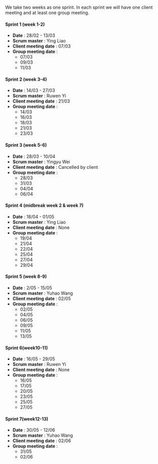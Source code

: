 
We take two weeks as one sprint. In each sprint we will have one client meeting and at least one group meeting.

#### Sprint 1 (week 1-2)
- **Date** : 28/02 - 13/03
- **Scrum master** : Ying Liao 
- **Client meeting date** : 07/03
- **Group meeting date** : 
 	- 07/03
 	- 09/03
 	- 11/03

#### Sprint 2 (week 3-4)
- **Date** : 14/03 - 27/03
- **Scrum master** : Ruwen Yi
- **Client meeting date** : 21/03
- **Group meeting date** : 
 	- 14/03
 	- 16/03
 	- 18/03
 	- 21/03
 	- 23/03

#### Sprint 3 (week 5-6)
- **Date** : 28/03 - 10/04
- **Scrum master** : Yingyu Wei
- **Client meeting date** : Cancelled by client
- **Group meeting date** : 
	- 28/03
 	- 31/03
 	- 04/04
	- 06/04

#### Sprint 4 (midbreak week 2 & week 7)
- **Date** : 18/04 - 01/05
- **Scrum master** : Ying Liao
- **Client meeting date** : None
- **Group meeting date** : 
 	- 19/04
 	- 21/04
 	- 22/04
 	- 25/04
 	- 27/04
 	- 29/04

#### Sprint 5 (week 8-9)
- **Date** : 2/05 - 15/05
- **Scrum master** : Yuhao Wang
- **Client meeting date** : 02/05
- **Group meeting date** : 
 	- 02/05
 	- 04/05
 	- 06/05
 	- 09/05
 	- 11/05
 	- 13/05
 
#### Sprint 6(week10-11)
- **Date** : 16/05 - 29/05
- **Scrum master** : Ruwen Yi
- **Client meeting date** : None
- **Group meeting date** : 
 	- 16/05
 	- 17/05
 	- 20/05
 	- 23/05
 	- 25/05
 	- 27/05

#### Sprint 7(week12-13)
- **Date** : 30/05 - 12/06
- **Scrum master** : Yuhao Wang
- **Client meeting date** : 02/06
- **Group meeting date** : 
	- 31/05
	- 02/06

	
